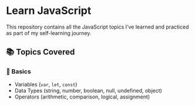 # Learn JavaScript

This repository contains all the JavaScript topics I’ve learned and practiced as part of my self-learning journey.

## 📚 Topics Covered

### 🔹 Basics
- Variables (`var`, `let`, `const`)
- Data Types (string, number, boolean, null, undefined, object)
- Operators (arithmetic, comparison, logical, assignment)
